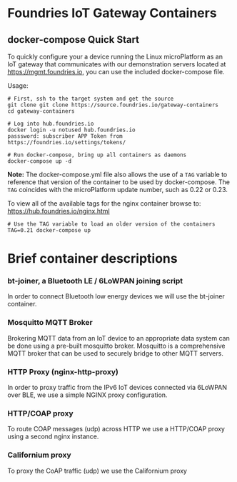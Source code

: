 # Foundries IoT Gateway Containers

## docker-compose Quick Start

To quickly configure your a device running the Linux microPlatform as an IoT gateway that communicates with our demonstration servers located at https://mgmt.foundries.io, you can use the included docker-compose file.

Usage:
```
# First, ssh to the target system and get the source
git clone git clone https://source.foundries.io/gateway-containers
cd gateway-containers

# Log into hub.foundries.io
docker login -u notused hub.foundries.io
passsword: subscriber APP Token from https://foundries.io/settings/tokens/

# Run docker-compose, bring up all containers as daemons
docker-compose up -d
```

**Note:** The docker-compose.yml file also allows the use of a `TAG` variable
to reference that version of the container to be used by docker-compose.
The `TAG` coincides with the microPlatform update number, such as 0.22 or 0.23.

To view all of the available tags for the nginx container browse to: https://hub.foundries.io/nginx.html

```
# Use the TAG variable to load an older version of the containers
TAG=0.21 docker-compose up
```

# Brief container descriptions

### bt-joiner, a Bluetooth LE / 6LoWPAN joining script

In order to connect Bluetooth low energy devices we will use the bt-joiner
container.

### Mosquitto MQTT Broker

Brokering MQTT data from an IoT device to an appropriate data system can be
done using a pre-built mosquitto broker.  Mosquitto is a comprehensive
MQTT broker that can be used to securely bridge to other MQTT servers.

### HTTP Proxy (nginx-http-proxy)

In order to proxy traffic from the IPv6 IoT devices connected via 6LoWPAN
over BLE, we use a simple NGINX proxy configuration.

### HTTP/COAP proxy

To route COAP messages (udp) across HTTP we use a HTTP/COAP proxy using
a second nginx instance.

### Californium proxy

To proxy the CoAP traffic (udp) we use the Californium proxy
